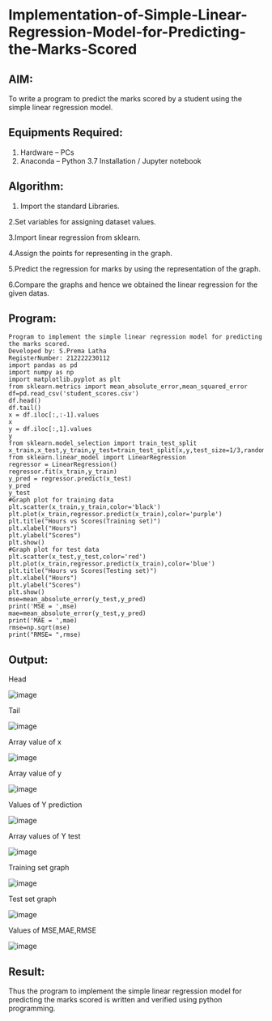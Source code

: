 # Implementation-of-Simple-Linear-Regression-Model-for-Predicting-the-Marks-Scored

## AIM:
To write a program to predict the marks scored by a student using the simple linear regression model.

## Equipments Required:
1. Hardware – PCs
2. Anaconda – Python 3.7 Installation / Jupyter notebook

## Algorithm:

  1. Import the standard Libraries.
   
  2.Set variables for assigning dataset values.

  3.Import linear regression from sklearn.

  4.Assign the points for representing in the graph.

  5.Predict the regression for marks by using the representation of the graph.

  6.Compare the graphs and hence we obtained the linear regression for the given datas. 

## Program:
```
Program to implement the simple linear regression model for predicting the marks scored.
Developed by: S.Prema Latha
RegisterNumber: 212222230112
import pandas as pd
import numpy as np
import matplotlib.pyplot as plt
from sklearn.metrics import mean_absolute_error,mean_squared_error
df=pd.read_csv('student_scores.csv')
df.head()
df.tail()
x = df.iloc[:,:-1].values
x
y = df.iloc[:,1].values
y
from sklearn.model_selection import train_test_split
x_train,x_test,y_train,y_test=train_test_split(x,y,test_size=1/3,random_state=0)
from sklearn.linear_model import LinearRegression
regressor = LinearRegression()
regressor.fit(x_train,y_train)
y_pred = regressor.predict(x_test)
y_pred
y_test
#Graph plot for training data
plt.scatter(x_train,y_train,color='black')
plt.plot(x_train,regressor.predict(x_train),color='purple')
plt.title("Hours vs Scores(Training set)")
plt.xlabel("Hours")
plt.ylabel("Scores")
plt.show()
#Graph plot for test data
plt.scatter(x_test,y_test,color='red')
plt.plot(x_train,regressor.predict(x_train),color='blue')
plt.title("Hours vs Scores(Testing set)")
plt.xlabel("Hours")
plt.ylabel("Scores")
plt.show()
mse=mean_absolute_error(y_test,y_pred)
print('MSE = ',mse)
mae=mean_absolute_error(y_test,y_pred)
print('MAE = ',mae)
rmse=np.sqrt(mse)
print("RMSE= ",rmse) 
```

## Output:
Head

![image](https://github.com/premalatha-sureshbabu/Implementation-of-Simple-Linear-Regression-Model-for-Predicting-the-Marks-Scored/assets/120620842/e1f04b6f-732c-4f43-9f87-f842802d2b49)

Tail

![image](https://github.com/premalatha-sureshbabu/Implementation-of-Simple-Linear-Regression-Model-for-Predicting-the-Marks-Scored/assets/120620842/e55cecf2-5242-47c9-b2bc-b8f35becc8da)

Array value of x

![image](https://github.com/premalatha-sureshbabu/Implementation-of-Simple-Linear-Regression-Model-for-Predicting-the-Marks-Scored/assets/120620842/3651fe4e-399c-4556-acbd-fa50ec653b12)

Array value of y

![image](https://github.com/premalatha-sureshbabu/Implementation-of-Simple-Linear-Regression-Model-for-Predicting-the-Marks-Scored/assets/120620842/6d05cd2d-7b96-4b59-a638-d729bbe9d503)

Values of Y prediction

![image](https://github.com/premalatha-sureshbabu/Implementation-of-Simple-Linear-Regression-Model-for-Predicting-the-Marks-Scored/assets/120620842/88297343-72ea-4073-ab9e-8890fc26e3b4)

Array values of Y test

![image](https://github.com/premalatha-sureshbabu/Implementation-of-Simple-Linear-Regression-Model-for-Predicting-the-Marks-Scored/assets/120620842/5481cc59-898c-430d-8c89-e399ef66faa0)

Training set graph

![image](https://github.com/premalatha-sureshbabu/Implementation-of-Simple-Linear-Regression-Model-for-Predicting-the-Marks-Scored/assets/120620842/9bbd2eea-ac72-462f-92e1-530c29425d26)

Test set graph

![image](https://github.com/premalatha-sureshbabu/Implementation-of-Simple-Linear-Regression-Model-for-Predicting-the-Marks-Scored/assets/120620842/8e417bdd-2f52-48e6-95dc-f249c5e7c826)

Values of MSE,MAE,RMSE

![image](https://github.com/premalatha-sureshbabu/Implementation-of-Simple-Linear-Regression-Model-for-Predicting-the-Marks-Scored/assets/120620842/5811a394-1b50-4a7b-bb87-aed705c9a95d)

## Result:
Thus the program to implement the simple linear regression model for predicting the marks scored is written and verified using python programming.
